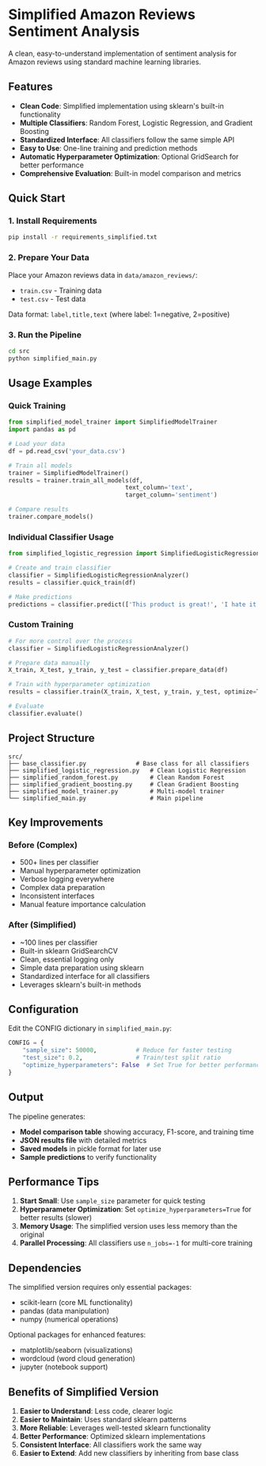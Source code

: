 # Simplified Amazon Reviews Sentiment Analysis

A clean, easy-to-understand implementation of sentiment analysis for Amazon reviews using standard machine learning libraries.

## Features

- **Clean Code**: Simplified implementation using sklearn's built-in functionality
- **Multiple Classifiers**: Random Forest, Logistic Regression, and Gradient Boosting
- **Standardized Interface**: All classifiers follow the same simple API
- **Easy to Use**: One-line training and prediction methods
- **Automatic Hyperparameter Optimization**: Optional GridSearch for better performance
- **Comprehensive Evaluation**: Built-in model comparison and metrics

## Quick Start

### 1. Install Requirements
```bash
pip install -r requirements_simplified.txt
```

### 2. Prepare Your Data
Place your Amazon reviews data in `data/amazon_reviews/`:
- `train.csv` - Training data
- `test.csv` - Test data

Data format: `label,title,text` (where label: 1=negative, 2=positive)

### 3. Run the Pipeline
```bash
cd src
python simplified_main.py
```

## Usage Examples

### Quick Training
```python
from simplified_model_trainer import SimplifiedModelTrainer
import pandas as pd

# Load your data
df = pd.read_csv('your_data.csv')

# Train all models
trainer = SimplifiedModelTrainer()
results = trainer.train_all_models(df, 
                                 text_column='text', 
                                 target_column='sentiment')

# Compare results
trainer.compare_models()
```

### Individual Classifier Usage
```python
from simplified_logistic_regression import SimplifiedLogisticRegressionAnalyzer

# Create and train classifier
classifier = SimplifiedLogisticRegressionAnalyzer()
results = classifier.quick_train(df)

# Make predictions
predictions = classifier.predict(['This product is great!', 'I hate it'])
```

### Custom Training
```python
# For more control over the process
classifier = SimplifiedLogisticRegressionAnalyzer()

# Prepare data manually
X_train, X_test, y_train, y_test = classifier.prepare_data(df)

# Train with hyperparameter optimization
results = classifier.train(X_train, X_test, y_train, y_test, optimize=True)

# Evaluate
classifier.evaluate()
```

## Project Structure

```
src/
├── base_classifier.py              # Base class for all classifiers
├── simplified_logistic_regression.py   # Clean Logistic Regression
├── simplified_random_forest.py         # Clean Random Forest
├── simplified_gradient_boosting.py     # Clean Gradient Boosting
├── simplified_model_trainer.py         # Multi-model trainer
└── simplified_main.py                  # Main pipeline
```

## Key Improvements

### Before (Complex)
- 500+ lines per classifier
- Manual hyperparameter optimization
- Verbose logging everywhere
- Complex data preparation
- Inconsistent interfaces
- Manual feature importance calculation

### After (Simplified)
- ~100 lines per classifier
- Built-in sklearn GridSearchCV
- Clean, essential logging only
- Simple data preparation using sklearn
- Standardized interface for all classifiers
- Leverages sklearn's built-in methods

## Configuration

Edit the CONFIG dictionary in `simplified_main.py`:

```python
CONFIG = {
    "sample_size": 50000,           # Reduce for faster testing
    "test_size": 0.2,               # Train/test split ratio
    "optimize_hyperparameters": False  # Set True for better performance
}
```

## Output

The pipeline generates:
- **Model comparison table** showing accuracy, F1-score, and training time
- **JSON results file** with detailed metrics
- **Saved models** in pickle format for later use
- **Sample predictions** to verify functionality

## Performance Tips

1. **Start Small**: Use `sample_size` parameter for quick testing
2. **Hyperparameter Optimization**: Set `optimize_hyperparameters=True` for better results (slower)
3. **Memory Usage**: The simplified version uses less memory than the original
4. **Parallel Processing**: All classifiers use `n_jobs=-1` for multi-core training

## Dependencies

The simplified version requires only essential packages:
- scikit-learn (core ML functionality)
- pandas (data manipulation)
- numpy (numerical operations)

Optional packages for enhanced features:
- matplotlib/seaborn (visualizations)
- wordcloud (word cloud generation)
- jupyter (notebook support)

## Benefits of Simplified Version

1. **Easier to Understand**: Less code, clearer logic
2. **Easier to Maintain**: Uses standard sklearn patterns
3. **More Reliable**: Leverages well-tested sklearn functionality
4. **Better Performance**: Optimized sklearn implementations
5. **Consistent Interface**: All classifiers work the same way
6. **Easier to Extend**: Add new classifiers by inheriting from base class
